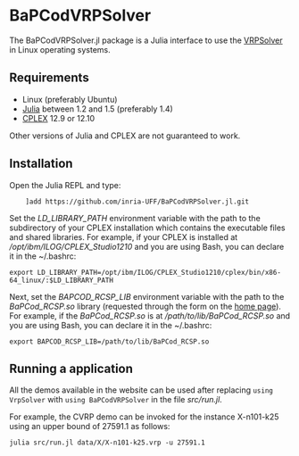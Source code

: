# BaPCodVRPSolver

The BaPCodVRPSolver.jl package is a Julia interface to use the [VRPSolver](https://vrpsolver.math.u-bordeaux.fr/) in Linux operating systems. 

## Requirements

- Linux (preferably Ubuntu)
- [Julia](https://julialang.org/downloads/oldreleases/) between 1.2 and 1.5 (preferably 1.4)
- [CPLEX](https://www.ibm.com/products/ilog-cplex-optimization-studio) 12.9 or 12.10 

Other versions of Julia and CPLEX are not guaranteed to work.

## Installation

Open the Julia REPL and type:
```
    ]add https://github.com/inria-UFF/BaPCodVRPSolver.jl.git
```

Set the *LD_LIBRARY_PATH* environment variable with the path to the subdirectory of your CPLEX installation which contains the executable files and shared libraries.
For example, if your CPLEX is installed at */opt/ibm/ILOG/CPLEX_Studio1210* and you are using Bash, you can declare it in the ~/.bashrc:

```
export LD_LIBRARY_PATH=/opt/ibm/ILOG/CPLEX_Studio1210/cplex/bin/x86-64_linux/:$LD_LIBRARY_PATH
```

Next, set the *BAPCOD_RCSP_LIB* environment variable with the path to the *BaPCod_RCSP.so* library (requested through the form on the [home page](https://vrpsolver.math.u-bordeaux.fr/)).
For example, if the *BaPCod_RCSP.so* is at */path/to/lib/BaPCod_RCSP.so* and you are using Bash, you can declare it in the ~/.bashrc:

```
export BAPCOD_RCSP_LIB=/path/to/lib/BaPCod_RCSP.so
```

## Running a application

All the demos available in the website can be used after replacing `using VrpSolver` with `using BaPCodVRPSolver` in the file *src/run.jl*.

For example, the CVRP demo can be invoked for the instance X-n101-k25 using an upper bound of 27591.1 as follows:

```
julia src/run.jl data/X/X-n101-k25.vrp -u 27591.1
```

